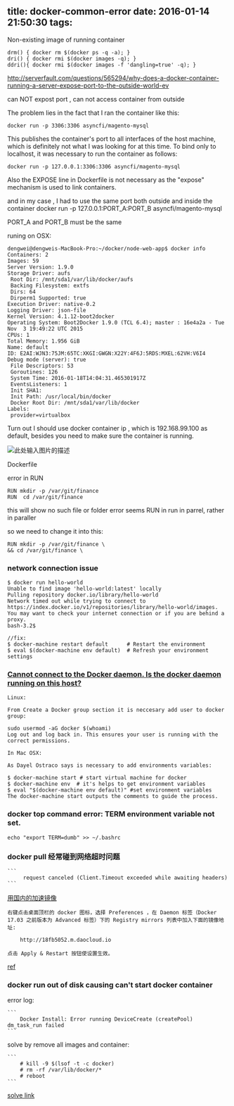 title: docker-common-error
date: 2016-01-14 21:50:30
tags:
---
Non-existing image of running container 

    drm() { docker rm $(docker ps -q -a); }
    dri() { docker rmi $(docker images -q); }
    ddri(){ docker rmi $(docker images -f 'dangling=true' -q); }


http://serverfault.com/questions/565294/why-does-a-docker-container-running-a-server-expose-port-to-the-outside-world-ev


can NOT expost port , can not access container from outside

The problem lies in the fact that I ran the container like this:

    docker run -p 3306:3306 asyncfi/magento-mysql

This publishes the container's port to all interfaces of the host machine, which is definitely not what I was looking for at this time. To bind only to localhost, it was necessary to run the container as follows:

    docker run -p 127.0.0.1:3306:3306 asyncfi/magento-mysql

Also the EXPOSE line in Dockerfile is not necessary as the "expose" mechanism is used to link containers.


and in my case , I had to use the same port both outside and inside the container
    docker run -p 127.0.0.1:PORT_A:PORT_B asyncfi/magento-mysql

PORT_A and PORT_B must be the same

runing on OSX:

    dengwei@dengweis-MacBook-Pro:~/docker/node-web-app$ docker info
    Containers: 2
    Images: 59
    Server Version: 1.9.0
    Storage Driver: aufs
     Root Dir: /mnt/sda1/var/lib/docker/aufs
     Backing Filesystem: extfs
     Dirs: 64
     Dirperm1 Supported: true
    Execution Driver: native-0.2
    Logging Driver: json-file
    Kernel Version: 4.1.12-boot2docker
    Operating System: Boot2Docker 1.9.0 (TCL 6.4); master : 16e4a2a - Tue Nov  3 19:49:22 UTC 2015
    CPUs: 1
    Total Memory: 1.956 GiB
    Name: default
    ID: E2AI:WJN3:75JM:65TC:XKGI:GWGN:X22Y:4F6J:5RDS:MXEL:62VH:V6I4
    Debug mode (server): true
     File Descriptors: 53
     Goroutines: 126
     System Time: 2016-01-18T14:04:31.465301917Z
     EventsListeners: 1
     Init SHA1: 
     Init Path: /usr/local/bin/docker
     Docker Root Dir: /mnt/sda1/var/lib/docker
    Labels:
     provider=virtualbox

 
Turn out I should use docker container ip , which is 192.168.99.100 as default, besides you need to make sure the container is running.

![此处输入图片的描述][1]


Dockerfile

error in RUN

    RUN mkdir -p /var/git/finance 
    RUN  cd /var/git/finance 

this will show no such file or folder error
seems RUN in run in parrel, rather in paraller

so we need to change it into this:

    RUN mkdir -p /var/git/finance \
    && cd /var/git/finance \

### network connection issue

    $ docker run hello-world
    Unable to find image 'hello-world:latest' locally
    Pulling repository docker.io/library/hello-world
    Network timed out while trying to connect to https://index.docker.io/v1/repositories/library/hello-world/images. You may want to check your internet connection or if you are behind a proxy.
    bash-3.2$ 

    //fix:
    $ docker-machine restart default      # Restart the environment
    $ eval $(docker-machine env default)  # Refresh your environment settings

### [Cannot connect to the Docker daemon. Is the docker daemon running on this host?](http://stackoverflow.com/questions/21871479/docker-cant-connect-to-docker-daemon) 

    Linux:

    From Create a Docker group section it is neccesary add user to docker group:

    sudo usermod -aG docker $(whoami)
    Log out and log back in. This ensures your user is running with the correct permissions.

    In Mac OSX:

    As Dayel Ostraco says is necessary to add environments variables:

    $ docker-machine start # start virtual machine for docker
    $ docker-machine env  # it's helps to get environment variables
    $ eval "$(docker-machine env default)" #set environment variables
    The docker-machine start outputs the comments to guide the process.


### docker top command error: TERM environment variable not set.

    echo "export TERM=dumb" >> ~/.bashrc

### docker pull 经常碰到网络超时问题
    
    ```
         request canceled (Client.Timeout exceeded while awaiting headers)
    ```

[用国内的加速镜像](https://www.daocloud.io/mirror#accelerator-doc)

    右键点击桌面顶栏的 docker 图标，选择 Preferences ，在 Daemon 标签（Docker 17.03 之前版本为 Advanced 标签）下的 Registry mirrors 列表中加入下面的镜像地址:

```
    http://18fb5052.m.daocloud.io 
```
    点击 Apply & Restart 按钮使设置生效。


 [ref](https://github.com/dockerfile/mariadb/issues/3)


### docker run out of disk causing can't start docker container

error log:

    ```
        Docker Install: Error running DeviceCreate (createPool) dm_task_run failed
    ```
    
solve by remove all images and container:

    ```
        # kill -9 $(lsof -t -c docker)
        # rm -rf /var/lib/docker/*
        # reboot
    ```

[solve link](https://github.com/moby/moby/issues/6325)



  [1]: http://7xk67t.com1.z0.glb.clouddn.com/docker_running_config.png

